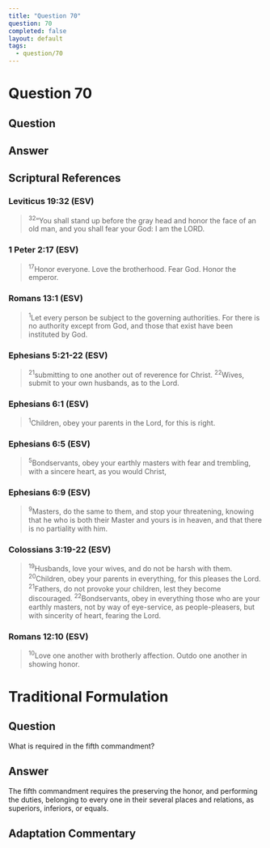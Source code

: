```yaml
---
title: "Question 70"
question: 70
completed: false
layout: default
tags:
  - question/70
---
```

# Question 70

## Question


## Answer


## Scriptural References
### Leviticus 19:32 (ESV)
> <sup>32</sup>“You shall stand up before the gray head and honor the face of an old man, and you shall fear your God: I am the LORD.

### 1 Peter 2:17 (ESV)
> <sup>17</sup>Honor everyone. Love the brotherhood. Fear God. Honor the emperor.

### Romans 13:1 (ESV)
> <sup>1</sup>Let every person be subject to the governing authorities. For there is no authority except from God, and those that exist have been instituted by God.

### Ephesians 5:21-22 (ESV)
> <sup>21</sup>submitting to one another out of reverence for Christ.
> <sup>22</sup>Wives, submit to your own husbands, as to the Lord.

### Ephesians 6:1 (ESV)
> <sup>1</sup>Children, obey your parents in the Lord, for this is right.

### Ephesians 6:5 (ESV)
> <sup>5</sup>Bondservants, obey your earthly masters with fear and trembling, with a sincere heart, as you would Christ,

### Ephesians 6:9 (ESV)
> <sup>9</sup>Masters, do the same to them, and stop your threatening, knowing that he who is both their Master and yours is in heaven, and that there is no partiality with him.

### Colossians 3:19-22 (ESV)
> <sup>19</sup>Husbands, love your wives, and do not be harsh with them.
> <sup>20</sup>Children, obey your parents in everything, for this pleases the Lord.
> <sup>21</sup>Fathers, do not provoke your children, lest they become discouraged.
> <sup>22</sup>Bondservants, obey in everything those who are your earthly masters, not by way of eye-service, as people-pleasers, but with sincerity of heart, fearing the Lord.

### Romans 12:10 (ESV)
> <sup>10</sup>Love one another with brotherly affection. Outdo one another in showing honor.

# Traditional Formulation
## Question
What is required in the fifth commandment?

## Answer
The fifth commandment requires the preserving the honor, and performing the duties, belonging to every one in their several places and relations, as superiors, inferiors, or equals.

## Adaptation Commentary
